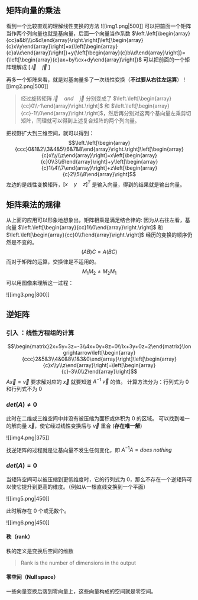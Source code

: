 ## 矩阵向量的乘法
看到一个比较直观的理解线性变换的方法
![[img1.png|500]]
可以把前面一个矩阵当作两个列向量也就是基向量，后面一个向量当作系数 
$\left.\left[\begin{array}{cc}a&b\\\\c&d\end{array}\right.\right]\left[\begin{array}{c}x\\y\end{array}\right]=x{\left[\begin{array}{c}a\\c\end{array}\right]}+y{\left[\begin{array}{c}b\\d\end{array}\right]}={\left[\begin{array}{c}ax+by\\cx+dy\end{array}\right]}$
可以把前面的一个矩阵理解成 $[ \;\vec{i}  \quad \vec{j}\; ]$ 

再多一个矩阵来看，就是对基向量多了一次线性变换（**不过要从右往左运算**）
![[img2.png|500]]

> 经过旋转矩阵  $\vec{i}\quad and \quad\vec{j}$  分别变成了 $\left.\left[\begin{array}{cc}0\\-1\end{array}\right.\right]$ 和 $\left.\left[\begin{array}{cc}-1\\0\end{array}\right.\right]$，然后再分别对这两个基向量左乘剪切矩阵，同理就可以得到上述复合矩阵的两个列向量。

把视野扩大到三维空间，就可以得到：
$$\left.\left[\begin{array}{ccc}0&1&2\\3&4&5\\6&7&8\end{array}\right.\right]\left[\begin{array}{c}x\\y\\z\end{array}\right]=x\left[\begin{array}{c}0\\3\\6\end{array}\right]+y\left[\begin{array}{c}1\\4\\7\end{array}\right]+z\left[\begin{array}{c}2\\5\\8\end{array}\right]$$
左边的是线性变换矩阵，$[x \quad y\quad z]^T$ 是输入向量，得到的结果就是输出向量。

## 矩阵乘法的规律
从上面的应用可以形象地想象出，矩阵相乘是满足结合律的:
因为从右往左看，基向量 $\left.\left[\begin{array}{cc}1\\0\end{array}\right.\right]$ 和 $\left.\left[\begin{array}{cc}0\\1\end{array}\right.\right]$ 经历的变换的顺序仍然是不变的。
$$
(AB)C = A(BC)
$$
而对于矩阵的运算，交换律是不适用的。
$$
M_1M_2\neq M_2M_1
$$
可以用图像来理解这一过程：

![[img3.png|800]]

## 逆矩阵
### 引入 ：线性方程组的计算
$$\begin{matrix}2x+5y+3z=-3\\4x+0y+8z=0\\1x+3y+0z=2\end{matrix}\longrightarrow\left[\begin{array}{ccc}2&5&3\\4&0&8\\1&3&0\end{array}\right]\left[\begin{array}{c}x\\y\\z\end{array}\right]=\left[\begin{array}{c}-3\\0\\2\end{array}\right]$$
$A\vec{x}=\vec{v}$
要求解对应的 $\vec{x}$ 就要知道 $A^{-1}\;\vec{v}$ 的值。
计算方法分为：行列式为 0  和行列式不为 0
### $det (A) \neq 0$
此时在二维或三维空间中并没有被压缩为面积或体积为 0 的区域。
可以找到唯一的解向量 $\vec{x}$，使它经过线性变换后与 $\vec{v}$ 重合 (**存在唯一解**)

![[img4.png|375]]

找逆矩阵的过程就是让基向量不发生任何变化，即 $A^{-1}A=does \; nothing$
### $det (A) = 0$
当矩阵空间可以被压缩到更低维度时，它的行列式为 0，那么不存在一个逆矩阵可以使它提升到更高的维度。（例如从一根直线变换到一个平面）

![[img5.png|450]]

此时解存在 0 个或无数个。

![[img6.png|450]]

#### 秩（rank）
秩的定义是变换后空间的维数
> Rank is the number of dimensions in the output
#### 零空间（Null space）
一些向量变换后落到零向量上，这些向量构成的空间就是零空间。


